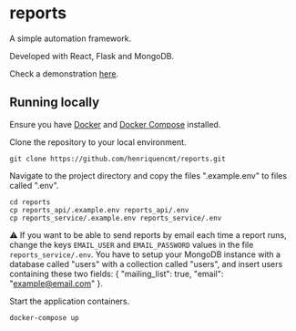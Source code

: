 # reports

A simple automation framework.

Developed with React, Flask and MongoDB.

Check a demonstration [here](https://henriquencmt-reports-ui.herokuapp.com).

Running locally
---------------

Ensure you have [Docker](https://docs.docker.com/get-docker/) and [Docker Compose](https://docs.docker.com/compose/install/) installed.

Clone the repository to your local environment.

```shell
git clone https://github.com/henriquencmt/reports.git
```

Navigate to the project directory and copy the files ".example.env" to files called ".env".

```shell
cd reports
cp reports_api/.example.env reports_api/.env
cp reports_service/.example.env reports_service/.env
```

:warning:
If you want to be able to send reports by email each time a report runs, change the keys `EMAIL_USER` and `EMAIL_PASSWORD` values in the file `reports_service/.env`.
You have to setup your MongoDB instance with a database called "users" with a collection called "users", and insert users containing these two fields: { "mailing_list": true, "email": "example@email.com" }.

Start the application containers.

```shell
docker-compose up
```
